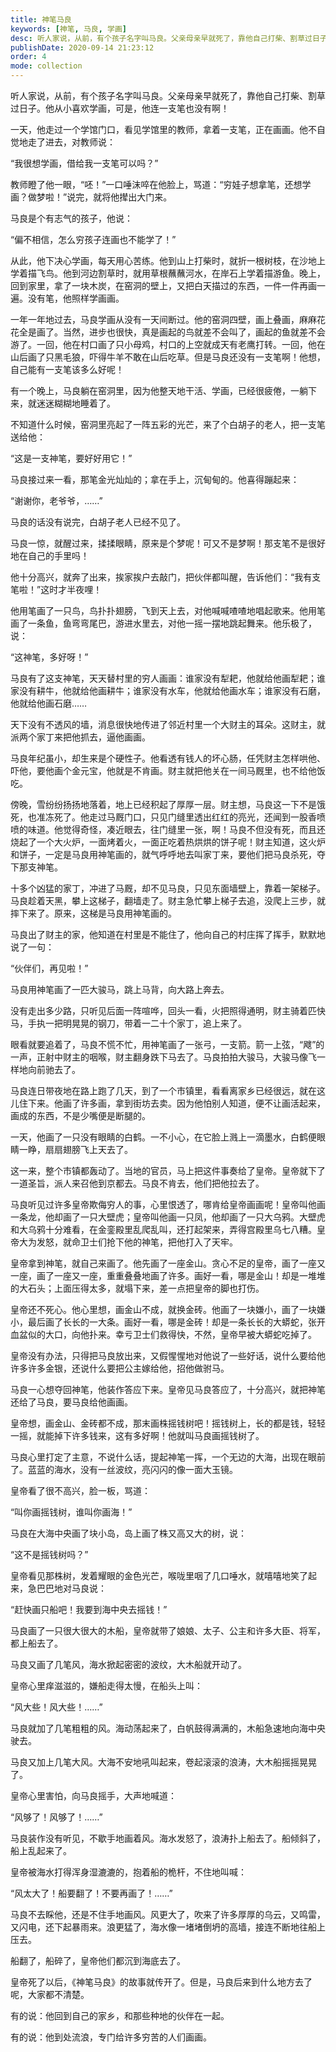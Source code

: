 ```yaml
---
title: 神笔马良
keywords: [神笔, 马良, 学画]
desc: 听人家说，从前，有个孩子名字叫马良。父亲母亲早就死了，靠他自己打柴、割草过日子。他从小喜欢学画，可是，他连一支笔也没有啊！ 一天，他走过一个学馆门口，看见学馆里的教师，拿着一支笔，正在画画。他不自觉地走了进去，对教师说： “我很想学画，借给我一支笔可以吗？” 
publishDate: 2020-09-14 21:23:12
order: 4
mode: collection
---
```


听人家说，从前，有个孩子名字叫马良。父亲母亲早就死了，靠他自己打柴、割草过日子。他从小喜欢学画，可是，他连一支笔也没有啊！

一天，他走过一个学馆门口，看见学馆里的教师，拿着一支笔，正在画画。他不自觉地走了进去，对教师说：

“我很想学画，借给我一支笔可以吗？”

教师瞪了他一眼，“呸！”一口唾沫啐在他脸上，骂道：“穷娃子想拿笔，还想学画？做梦啦！”说完，就将他撵出大门来。

马良是个有志气的孩子，他说：

“偏不相信，怎么穷孩子连画也不能学了！”

从此，他下决心学画，每天用心苦练。他到山上打柴时，就折一根树枝，在沙地上学着描飞鸟。他到河边割草时，就用草根蘸蘸河水，在岸石上学着描游鱼。晚上，回到家里，拿了一块木炭，在窑洞的壁上，又把白天描过的东西，一件一件再画一遍。没有笔，他照样学画画。

一年一年地过去，马良学画从没有一天间断过。他的窑洞四壁，画上叠画，麻麻花花全是画了。当然，进步也很快，真是画起的鸟就差不会叫了，画起的鱼就差不会游了。一回，他在村口画了只小母鸡，村口的上空就成天有老鹰打转。一回，他在山后画了只黑毛狼，吓得牛羊不敢在山后吃草。但是马良还没有一支笔啊！他想，自己能有一支笔该多么好呢！

有一个晚上，马良躺在窑洞里，因为他整天地干活、学画，已经很疲倦，一躺下来，就迷迷糊糊地睡着了。

不知道什么时候，窑洞里亮起了一阵五彩的光芒，来了个白胡子的老人，把一支笔送给他：

“这是一支神笔，要好好用它！”

马良接过来一看，那笔金光灿灿的；拿在手上，沉甸甸的。他喜得蹦起来：

“谢谢你，老爷爷，……”

马良的话没有说完，白胡子老人已经不见了。

马良一惊，就醒过来，揉揉眼睛，原来是个梦呢！可又不是梦啊！那支笔不是很好地在自己的手里吗！

他十分高兴，就奔了出来，挨家挨户去敲门，把伙伴都叫醒，告诉他们：“我有支笔啦！”这时才半夜哩！

他用笔画了一只鸟，鸟扑扑翅膀，飞到天上去，对他喊喊喳喳地唱起歌来。他用笔画了一条鱼，鱼弯弯尾巴，游进水里去，对他一摇一摆地跳起舞来。他乐极了，说：

“这神笔，多好呀！”

马良有了这支神笔，天天替村里的穷人画画：谁家没有犁耙，他就给他画犁耙；谁家没有耕牛，他就给他画耕牛；谁家没有水车，他就给他画水车；谁家没有石磨，他就给他画石磨……

天下没有不透风的墙，消息很快地传进了邻近村里一个大财主的耳朵。这财主，就派两个家丁来把他抓去，逼他画画。

马良年纪虽小，却生来是个硬性子。他看透有钱人的坏心肠，任凭财主怎样哄他、吓他，要他画个金元宝，他就是不肯画。财主就把他关在一间马厩里，也不给他饭吃。

傍晚，雪纷纷扬扬地落着，地上已经积起了厚厚一层。财主想，马良这一下不是饿死，也准冻死了。他走过马厩门口，只见门缝里透出红红的亮光，还闻到一股香喷喷的味道。他觉得奇怪，凑近眼去，往门缝里一张，啊！马良不但没有死，而且还烧起了一个大火炉，一面烤着火，一面正吃着热烘烘的饼子呢！财主知道，这火炉和饼子，一定是马良用神笔画的，就气呼呼地去叫家丁来，要他们把马良杀死，夺下那支神笔。

十多个凶猛的家丁，冲进了马厩，却不见马良，只见东面墙壁上，靠着一架梯子。马良趁着天黑，攀上这梯子，翻墙走了。财主急忙攀上梯子去追，没爬上三步，就摔下来了。原来，这梯是马良用神笔画的。

马良出了财主的家，他知道在村里是不能住了，他向自己的村庄挥了挥手，默默地说了一句：

“伙伴们，再见啦！”

马良用神笔画了一匹大骏马，跳上马背，向大路上奔去。

没有走出多少路，只听见后面一阵喧哗，回头一看，火把照得通明，财主骑着匹快马，手执一把明晃晃的钢刀，带着一二十个家丁，追上来了。

眼看就要追着了，马良不慌不忙，用神笔画了一张弓，一支箭。箭一上弦，“飕”的一声，正射中财主的咽喉，财主翻身跌下马去了。马良拍拍大骏马，大骏马像飞一样地向前驰去了。

马良连日带夜地在路上跑了几天，到了一个市镇里，看看离家乡已经很远，就在这儿住下来。他画了许多画，拿到街坊去卖。因为他怕别人知道，便不让画活起来，画成的东西，不是少嘴便是断腿的。

一天，他画了一只没有眼睛的白鹤。一不小心，在它脸上溅上一滴墨水，白鹤便眼睛一睁，扇扇翅膀飞上天去了。

这一来，整个市镇都轰动了。当地的官员，马上把这件事奏给了皇帝。皇帝就下了一道圣旨，派人来召他到京都去。马良不肯去，他们把他拉去了。

马良听见过许多皇帝欺侮穷人的事，心里恨透了，哪肯给皇帝画画呢！皇帝叫他画一条龙，他却画了一只大壁虎；皇帝叫他画一只凤，他却画了一只大乌鸦。大壁虎和大乌鸦十分难看，在金銮殿里乱爬乱叫，还打起架来，弄得宫殿里乌七八糟。皇帝大为发怒，就命卫士们抢下他的神笔，把他打入了天牢。

皇帝拿到神笔，就自己来画了。他先画了一座金山。贪心不足的皇帝，画了一座又一座，画了一座又一座，重重叠叠地画了许多。画好一看，哪是金山！却是一堆堆的大石头；上面压得太多，就塌下来，差一点把皇帝的脚也打伤。

皇帝还不死心。他心里想，画金山不成，就换金砖。他画了一块嫌小，画了一块嫌小，最后画了长长的一大条。画好一看，哪是金砖！却是一条长长的大蟒蛇，张开血盆似的大口，向他扑来。幸亏卫士们救得快，不然，皇帝早被大蟒蛇吃掉了。

皇帝没有办法，只得把马良放出来，又假惺惺地对他说了一些好话，说什么要给他许多许多金银，还说什么要把公主嫁给他，招他做驸马。

马良一心想夺回神笔，他装作答应下来。皇帝见马良答应了，十分高兴，就把神笔还给了马良，要马良给他画画。

皇帝想，画金山、金砖都不成，那末画株摇钱树吧！摇钱树上，长的都是钱，轻轻一摇，就能掉下许多钱来，这有多好啊！他就叫马良画摇钱树了。

马良心里打定了主意，不说什么话，提起神笔一挥，一个无边的大海，出现在眼前了。蓝蓝的海水，没有一丝波纹，亮闪闪的像一面大玉镜。

皇帝看了很不高兴，脸一板，骂道：

“叫你画摇钱树，谁叫你画海！”

马良在大海中央画了块小岛，岛上画了株又高又大的树，说：

“这不是摇钱树吗？”

皇帝看见那株树，发着耀眼的金色光芒，喉咙里咽了几口唾水，就嘻嘻地笑了起来，急巴巴地对马良说：

“赶快画只船吧！我要到海中央去摇钱！”

马良画了一只很大很大的木船，皇帝就带了娘娘、太子、公主和许多大臣、将军，都上船去了。

马良又画了几笔风，海水掀起密密的波纹，大木船就开动了。

皇帝心里痒滋滋的，嫌船走得太慢，在船头上叫：

“风大些！风大些！……”

马良就加了几笔粗粗的风。海动荡起来了，白帆鼓得满满的，木船急速地向海中央驶去。

马良又加上几笔大风。大海不安地吼叫起来，卷起滚滚的浪涛，大木船摇摇晃晃了。

皇帝心里害怕，向马良摇手，大声地喊道：

“风够了！风够了！……”

马良装作没有听见，不歇手地画着风。海水发怒了，浪涛扑上船去了。船倾斜了，船上乱起来了。

皇帝被海水打得浑身湿漉漉的，抱着船的桅杆，不住地叫喊：

“风太大了！船要翻了！不要再画了！……”

马良不去睬他，还是不住手地画风。风更大了，吹来了许多厚厚的乌云，又鸣雷，又闪电，还下起暴雨来。浪更猛了，海水像一堵堵倒坍的高墙，接连不断地往船上压去。

船翻了，船碎了，皇帝他们都沉到海底去了。

皇帝死了以后，《神笔马良》的故事就传开了。但是，马良后来到什么地方去了呢，大家都不清楚。

有的说：他回到自己的家乡，和那些种地的伙伴在一起。

有的说：他到处流浪，专门给许多穷苦的人们画画。

